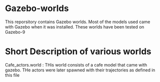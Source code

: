 # Gazebo-worlds
This reporsitory contains Gazebo worlds. Most of the models used came with Gazebo when it was installed.
These worlds have been tested on Gazebo-9

# Short Description of various worlds
Cafe_actors.world : THis world consists of a cafe model that came with gazebo. THe actors were later spawned with their trajectories as defined in this file
